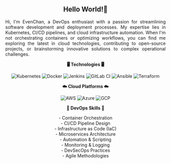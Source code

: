<h2 align="center">Hello World!👋</h2>
<p align="justify">Hi, I'm EvenChan, a DevOps enthusiast with a passion for streamlining software development and deployment processes. My expertise lies in Kubernetes, CI/CD pipelines, and cloud infrastructure automation. When I'm not orchestrating containers or optimizing workflows, you can find me exploring the latest in cloud technologies, contributing to open-source projects, or brainstorming innovative solutions to complex operational challenges.</p>

<p align="center"><strong>🖥 Technologies 🖥</strong></p>
<p align="center">
<img src="https://img.shields.io/badge/Kubernetes-27437c?style=for-the-badge&logo=kubernetes" alt="Kubernetes" />
<img src="https://img.shields.io/badge/Docker-2496ED?style=for-the-badge&logo=docker&logoColor=white" alt="Docker" />
<img src="https://img.shields.io/badge/Jenkins-D24939?style=for-the-badge&logo=jenkins&logoColor=white" alt="Jenkins" />
<img src="https://img.shields.io/badge/GitLab%20CI-FCA121?style=for-the-badge&logo=gitlab&logoColor=white" alt="GitLab CI" />
<img src="https://img.shields.io/badge/Ansible-EE0000?style=for-the-badge&logo=ansible&logoColor=white" alt="Ansible" />
<img src="https://img.shields.io/badge/Terraform-7B42BC?style=for-the-badge&logo=terraform&logoColor=white" alt="Terraform" />
</p>

<p align="center"><strong>☁️ Cloud Platforms ☁️</strong></p>
<p align="center">
<img src="https://img.shields.io/badge/AWS-232F3E?style=for-the-badge&logo=amazon-aws&logoColor=white" alt="AWS" />
<img src="https://img.shields.io/badge/Azure-0089D6?style=for-the-badge&logo=microsoft-azure&logoColor=white" alt="Azure" />
<img src="https://img.shields.io/badge/GCP-4285F4?style=for-the-badge&logo=google-cloud&logoColor=white" alt="GCP" />
</p>

<p align="center"><strong>🚀 DevOps Skills 🚀</strong></p>
<p align="center">
- Container Orchestration<br>
- CI/CD Pipeline Design<br>
- Infrastructure as Code (IaC)<br>
- Microservices Architecture<br>
- Automation & Scripting<br>
- Monitoring & Logging<br>
- DevSecOps Practices<br>
- Agile Methodologies
</p>
